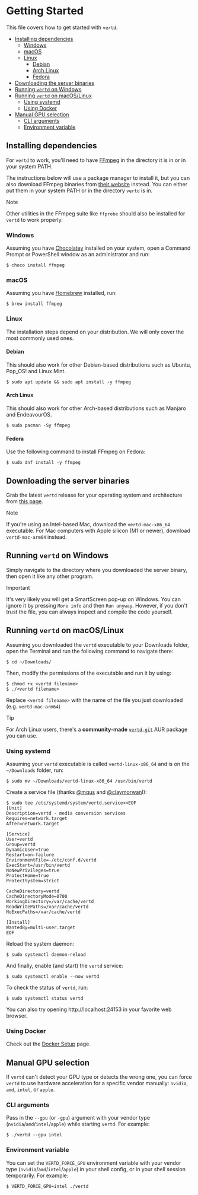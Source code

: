 # Getting Started

This file covers how to get started with `vertd`.

- [Installing dependencies](#installing-dependencies)
  - [Windows](#windows)
  - [macOS](#macos)
  - [Linux](#linux)
    - [Debian](#debian)
    - [Arch Linux](#arch-linux)
    - [Fedora](#fedora)
- [Downloading the server binaries](#downloading-the-server-binaries)
- [Running `vertd` on Windows](#running-vertd-on-windows)
- [Running `vertd` on macOS/Linux](#running-vertd-on-macoslinux)
  - [Using systemd](#using-systemd)
  - [Using Docker](#using-docker)
- [Manual GPU selection](#manual-gpu-selection)
  - [CLI arguments](#cli-arguments)
  - [Environment variable](#environment-variable)

## Installing dependencies

For `vertd` to work, you'll need to have [FFmpeg](https://ffmpeg.org/) in the directory it is in or in your system PATH.

The instructions below will use a package manager to install it, but you can also download FFmpeg binaries from [their website](https://ffmpeg.org/download.html#build-windows)
instead. You can either put them in your system PATH or in the directory `vertd` is in.

> [!NOTE]  
> Other utilities in the FFmpeg suite like `ffprobe` should also be installed for `vertd` to work properly.

### Windows

Assuming you have [Chocolatey](https://chocolatey.org/install) installed on your system, open a Command Prompt or PowerShell window as an administrator and run:

```shell
$ choco install ffmpeg
```

### macOS

Assuming you have [Homebrew](https://brew.sh/) installed, run:

```shell
$ brew install ffmpeg
```

### Linux

The installation steps depend on your distribution. We will only cover the most commonly used ones.

#### Debian

This should also work for other Debian-based distributions such as Ubuntu, Pop_OS! and Linux Mint.

```shell
$ sudo apt update && sudo apt install -y ffmpeg
```

#### Arch Linux

This should also work for other Arch-based distributions such as Manjaro and EndeavourOS.

```shell
$ sudo pacman -Sy ffmpeg
```

#### Fedora

Use the following command to install FFmpeg on Fedora:

```shell
$ sudo dnf install -y ffmpeg
```

## Downloading the server binaries

Grab the latest `vertd` release for your operating system and architecture from [this page](https://github.com/VERT-sh/vertd/releases).

> [!NOTE]
> If you're using an Intel-based Mac, download the `vertd-mac-x86_64` executable. For Mac computers with Apple silicon (M1 or newer), download `vertd-mac-arm64` instead.

## Running `vertd` on Windows

Simply navigate to the directory where you downloaded the server binary, then open it like any other program.

> [!IMPORTANT]
> It's very likely you will get a SmartScreen pop-up on Windows. You can ignore it by pressing `More info` and then `Run anyway`. However, if you don't trust the file, you can always inspect and compile the code yourself.

## Running `vertd` on macOS/Linux

Assuming you downloaded the `vertd` executable to your Downloads folder, open the Terminal and run the following command to navigate there:

```shell
$ cd ~/Downloads/
```

Then, modify the permissions of the executable and run it by using:

```shell
$ chmod +x <vertd filename>
$ ./<vertd filename>
```

Replace `<vertd filename>` with the name of the file you just downloaded (e.g. `vertd-mac-arm64`)

> [!TIP]
> For Arch Linux users, there's a **community-made** [`vertd-git`](https://aur.archlinux.org/packages/vertd-git) AUR package you can use.

### Using systemd

Assuming your `vertd` executable is called `vertd-linux-x86_64` and is on the `~/Downloads` folder, run:

```shell
$ sudo mv ~/Downloads/vertd-linux-x86_64 /usr/bin/vertd
```

Create a service file (thanks [@mqus](https://github.com/mqus) and [@claymorwan](https://github.com/claymorwan)!):

```shell
$ sudo tee /etc/systemd/system/vertd.service<<EOF
[Unit]
Description=vertd - media conversion services
Requires=network.target
After=network.target

[Service]
User=vertd
Group=vertd
DynamicUser=true
Restart=on-failure
EnvironmentFile=-/etc/conf.d/vertd
ExecStart=/usr/bin/vertd
NoNewPrivileges=true
ProtectHome=true
ProtectSystem=strict

CacheDirectory=vertd
CacheDirectoryMode=0700
WorkingDirectory=/var/cache/vertd
ReadWritePaths=/var/cache/vertd
NoExecPaths=/var/cache/vertd

[Install]
WantedBy=multi-user.target
EOF
```

Reload the system daemon:

```shell
$ sudo systemctl daemon-reload
```

And finally, enable (and start) the `vertd` service:

```shell
$ sudo systemctl enable --now vertd
```

To check the status of `vertd`, run:

```shell
$ sudo systemctl status vertd
```

You can also try opening http://localhost:24153 in your favorite web browser.

### Using Docker

Check out the [Docker Setup](./DOCKER_SETUP.md) page.

## Manual GPU selection

If `vertd` can't detect your GPU type or detects the wrong one, you can force `vertd` to use hardware acceleration for a specific vendor manually: `nvidia`, `amd`, `intel`, or `apple`.

### CLI arguments

Pass in the `--gpu` (or `-gpu`) argument with your vendor type (`nvidia`/`amd`/`intel`/`apple`) while starting `vertd`. For example:

```shell
$ ./vertd --gpu intel
```

### Environment variable

You can set the `VERTD_FORCE_GPU` environment variable with your vendor type (`nvidia`/`amd`/`intel`/`apple`) in your shell config, or in your shell session temporarily. For example:

```shell
$ VERTD_FORCE_GPU=intel ./vertd
```
